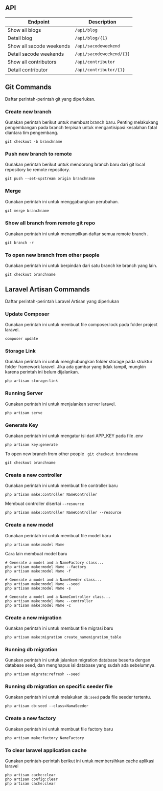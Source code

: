 ## API

Endpoint | Description
------|------------
Show all blogs | `/api/blog` 
Detail blog | `/api/blog/{1}` 
Show all sacode weekends | `/api/sacodeweekend` 
Detail sacode weekends | `/api/sacodeweekend/{1}` 
Show all contributors | `/api/contributor` 
Detail contributor | `/api/contributor/{1}` 

## Git Commands
Daftar perintah-perintah git yang diperlukan.

### Create new branch
Gunakan perintah berikut untuk membuat branch baru. Penting melakukang pengembangan pada branch terpisah untuk mengantisipasi kesalahan fatal diantara tim pengembang.
```
git checkout -b branchname
```

### Push new branch to remote
Gunakan perintah berikut untuk mendorong branch baru dari git local repository ke remote repository.
```
git push --set-upstream origin branchname
```

### Merge 
Gunakan perintah ini untuk menggabungkan perubahan.
```p
git merge branchname
```

### Show all branch from remote git repo
Gunakan perintah ini untuk menampilkan daftar semua remote branch .
```
git branch -r
```

### To open new branch from other people
Gunakan perintah ini untuk berpindah dari satu branch ke branch yang lain.
```
git checkout branchname
```

## Laravel Artisan Commands
Daftar perintah-perintah Laravel Artisan yang diperlukan

### Update Composer
Gunakan perintah ini untuk membuat file composer.lock pada folder project laravel.
```
composer update
```

### Storage Link
Gunakan perintah ini untuk menghubungkan folder storage pada struktur folder framework laravel. Jika ada gambar yang tidak tampil, mungkin karena perintah ini belum dijalankan.
```
php artisan storage:link
```

### Running Server
Gunakan perintah ini untuk menjalankan server laravel.
```
php artisan serve
```

### Generate Key
Gunakan perintah ini untuk mengatur isi dari APP_KEY pada file .env
```
php artisan key:generate
```

To open new branch from other people
``` git checkout branchname```
```
git checkout branchname
```

### Create a new controller
Gunakan perintah ini untuk membuat file controller baru
```
php artisan make:controller NameController
```
Membuat controller disertai ```--resource```
```
php artisan make:controller NameController --resource
```

### Create a new model
Gunakan perintah ini untuk membuat file model baru
```
php artisan make:model Name
```

Cara lain membuat model baru
```
# Generate a model and a NameFactory class...
php artisan make:model Name --factory
php artisan make:model Name -f
 
# Generate a model and a NameSeeder class...
php artisan make:model Name --seed
php artisan make:model Name -s
 
# Generate a model and a NameController class...
php artisan make:model Name --controller
php artisan make:model Name -c
```

### Create a new migration
Gunakan perintah ini untuk membuat file migrasi baru
```
php artisan make:migration create_namemigration_table
```

### Running db migration
Gunakan perintah ini untuk jalankan migration database beserta dengan database seed, dan menghapus isi database yang sudah ada sebelumnya.
```
php artisan migrate:refresh --seed
```

### Running db migration on specific seeder file
Gunakan perintah ini untuk melakukan ```db:seed``` pada file seeder tertentu.
```
php artisan db:seed --class=NamaSeeder
```

### Create a new factory
Gunakan perintah ini untuk membuat file factory baru
```
php artisan make:factory NameFactory
```

### To clear laravel application cache
Gunakan perintah-perintah berikut ini untuk membersihkan cache aplikasi laravel
```
php artisan cache:clear
php artisan config:clear
php artisan cache:clear
```
